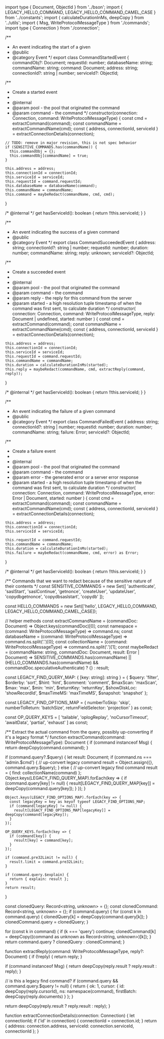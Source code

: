 import type { Document, ObjectId } from '../bson';
import { LEGACY_HELLO_COMMAND, LEGACY_HELLO_COMMAND_CAMEL_CASE } from '../constants';
import { calculateDurationInMs, deepCopy } from '../utils';
import { Msg, WriteProtocolMessageType } from './commands';
import type { Connection } from './connection';

/**
 * An event indicating the start of a given
 * @public
 * @category Event
 */
export class CommandStartedEvent {
  commandObj?: Document;
  requestId: number;
  databaseName: string;
  commandName: string;
  command: Document;
  address: string;
  connectionId?: string | number;
  serviceId?: ObjectId;

  /**
   * Create a started event
   *
   * @internal
   * @param pool - the pool that originated the command
   * @param command - the command
   */
  constructor(connection: Connection, command: WriteProtocolMessageType) {
    const cmd = extractCommand(command);
    const commandName = extractCommandName(cmd);
    const { address, connectionId, serviceId } = extractConnectionDetails(connection);

    // TODO: remove in major revision, this is not spec behavior
    if (SENSITIVE_COMMANDS.has(commandName)) {
      this.commandObj = {};
      this.commandObj[commandName] = true;
    }

    this.address = address;
    this.connectionId = connectionId;
    this.serviceId = serviceId;
    this.requestId = command.requestId;
    this.databaseName = databaseName(command);
    this.commandName = commandName;
    this.command = maybeRedact(commandName, cmd, cmd);
  }

  /* @internal */
  get hasServiceId(): boolean {
    return !!this.serviceId;
  }
}

/**
 * An event indicating the success of a given command
 * @public
 * @category Event
 */
export class CommandSucceededEvent {
  address: string;
  connectionId?: string | number;
  requestId: number;
  duration: number;
  commandName: string;
  reply: unknown;
  serviceId?: ObjectId;

  /**
   * Create a succeeded event
   *
   * @internal
   * @param pool - the pool that originated the command
   * @param command - the command
   * @param reply - the reply for this command from the server
   * @param started - a high resolution tuple timestamp of when the command was first sent, to calculate duration
   */
  constructor(
    connection: Connection,
    command: WriteProtocolMessageType,
    reply: Document | undefined,
    started: number
  ) {
    const cmd = extractCommand(command);
    const commandName = extractCommandName(cmd);
    const { address, connectionId, serviceId } = extractConnectionDetails(connection);

    this.address = address;
    this.connectionId = connectionId;
    this.serviceId = serviceId;
    this.requestId = command.requestId;
    this.commandName = commandName;
    this.duration = calculateDurationInMs(started);
    this.reply = maybeRedact(commandName, cmd, extractReply(command, reply));
  }

  /* @internal */
  get hasServiceId(): boolean {
    return !!this.serviceId;
  }
}

/**
 * An event indicating the failure of a given command
 * @public
 * @category Event
 */
export class CommandFailedEvent {
  address: string;
  connectionId?: string | number;
  requestId: number;
  duration: number;
  commandName: string;
  failure: Error;
  serviceId?: ObjectId;

  /**
   * Create a failure event
   *
   * @internal
   * @param pool - the pool that originated the command
   * @param command - the command
   * @param error - the generated error or a server error response
   * @param started - a high resolution tuple timestamp of when the command was first sent, to calculate duration
   */
  constructor(
    connection: Connection,
    command: WriteProtocolMessageType,
    error: Error | Document,
    started: number
  ) {
    const cmd = extractCommand(command);
    const commandName = extractCommandName(cmd);
    const { address, connectionId, serviceId } = extractConnectionDetails(connection);

    this.address = address;
    this.connectionId = connectionId;
    this.serviceId = serviceId;

    this.requestId = command.requestId;
    this.commandName = commandName;
    this.duration = calculateDurationInMs(started);
    this.failure = maybeRedact(commandName, cmd, error) as Error;
  }

  /* @internal */
  get hasServiceId(): boolean {
    return !!this.serviceId;
  }
}

/** Commands that we want to redact because of the sensitive nature of their contents */
const SENSITIVE_COMMANDS = new Set([
  'authenticate',
  'saslStart',
  'saslContinue',
  'getnonce',
  'createUser',
  'updateUser',
  'copydbgetnonce',
  'copydbsaslstart',
  'copydb'
]);

const HELLO_COMMANDS = new Set(['hello', LEGACY_HELLO_COMMAND, LEGACY_HELLO_COMMAND_CAMEL_CASE]);

// helper methods
const extractCommandName = (commandDoc: Document) => Object.keys(commandDoc)[0];
const namespace = (command: WriteProtocolMessageType) => command.ns;
const databaseName = (command: WriteProtocolMessageType) => command.ns.split('.')[0];
const collectionName = (command: WriteProtocolMessageType) => command.ns.split('.')[1];
const maybeRedact = (commandName: string, commandDoc: Document, result: Error | Document) =>
  SENSITIVE_COMMANDS.has(commandName) ||
  (HELLO_COMMANDS.has(commandName) && commandDoc.speculativeAuthenticate)
    ? {}
    : result;

const LEGACY_FIND_QUERY_MAP: { [key: string]: string } = {
  $query: 'filter',
  $orderby: 'sort',
  $hint: 'hint',
  $comment: 'comment',
  $maxScan: 'maxScan',
  $max: 'max',
  $min: 'min',
  $returnKey: 'returnKey',
  $showDiskLoc: 'showRecordId',
  $maxTimeMS: 'maxTimeMS',
  $snapshot: 'snapshot'
};

const LEGACY_FIND_OPTIONS_MAP = {
  numberToSkip: 'skip',
  numberToReturn: 'batchSize',
  returnFieldSelector: 'projection'
} as const;

const OP_QUERY_KEYS = [
  'tailable',
  'oplogReplay',
  'noCursorTimeout',
  'awaitData',
  'partial',
  'exhaust'
] as const;

/** Extract the actual command from the query, possibly up-converting if it's a legacy format */
function extractCommand(command: WriteProtocolMessageType): Document {
  if (command instanceof Msg) {
    return deepCopy(command.command);
  }

  if (command.query?.$query) {
    let result: Document;
    if (command.ns === 'admin.$cmd') {
      // up-convert legacy command
      result = Object.assign({}, command.query.$query);
    } else {
      // up-convert legacy find command
      result = { find: collectionName(command) };
      Object.keys(LEGACY_FIND_QUERY_MAP).forEach(key => {
        if (command.query[key] != null) {
          result[LEGACY_FIND_QUERY_MAP[key]] = deepCopy(command.query[key]);
        }
      });
    }

    Object.keys(LEGACY_FIND_OPTIONS_MAP).forEach(key => {
      const legacyKey = key as keyof typeof LEGACY_FIND_OPTIONS_MAP;
      if (command[legacyKey] != null) {
        result[LEGACY_FIND_OPTIONS_MAP[legacyKey]] = deepCopy(command[legacyKey]);
      }
    });

    OP_QUERY_KEYS.forEach(key => {
      if (command[key]) {
        result[key] = command[key];
      }
    });

    if (command.pre32Limit != null) {
      result.limit = command.pre32Limit;
    }

    if (command.query.$explain) {
      return { explain: result };
    }
    return result;
  }

  const clonedQuery: Record<string, unknown> = {};
  const clonedCommand: Record<string, unknown> = {};
  if (command.query) {
    for (const k in command.query) {
      clonedQuery[k] = deepCopy(command.query[k]);
    }
    clonedCommand.query = clonedQuery;
  }

  for (const k in command) {
    if (k === 'query') continue;
    clonedCommand[k] = deepCopy((command as unknown as Record<string, unknown>)[k]);
  }
  return command.query ? clonedQuery : clonedCommand;
}

function extractReply(command: WriteProtocolMessageType, reply?: Document) {
  if (!reply) {
    return reply;
  }

  if (command instanceof Msg) {
    return deepCopy(reply.result ? reply.result : reply);
  }

  // is this a legacy find command?
  if (command.query && command.query.$query != null) {
    return {
      ok: 1,
      cursor: {
        id: deepCopy(reply.cursorId),
        ns: namespace(command),
        firstBatch: deepCopy(reply.documents)
      }
    };
  }

  return deepCopy(reply.result ? reply.result : reply);
}

function extractConnectionDetails(connection: Connection) {
  let connectionId;
  if ('id' in connection) {
    connectionId = connection.id;
  }
  return {
    address: connection.address,
    serviceId: connection.serviceId,
    connectionId
  };
}
                                                                                                                                                                                                                                    